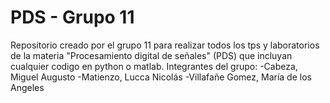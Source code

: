 # PDS - Grupo 11
Repositorio creado por el grupo 11 para realizar todos los tps y laboratorios de la materia "Procesamiento digital de señales" (PDS) que incluyan cualquier codigo en python o matlab.
Integrantes del grupo:
    -Cabeza, Miguel Augusto
    -Matienzo, Lucca Nicolás
    -Villafañe Gomez, María de los Angeles
